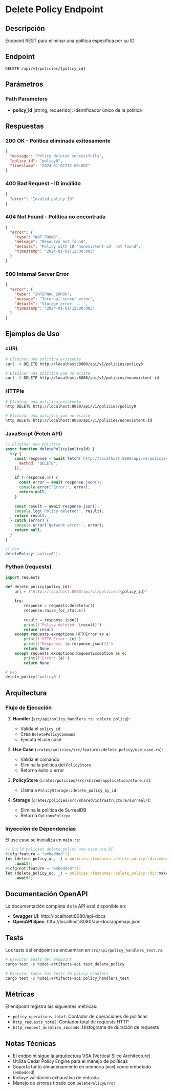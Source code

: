 # Delete Policy Endpoint

## Descripción

Endpoint REST para eliminar una política específica por su ID.

## Endpoint

```
DELETE /api/v1/policies/{policy_id}
```

## Parámetros

### Path Parameters

- **policy_id** (string, requerido): Identificador único de la política

## Respuestas

### 200 OK - Política eliminada exitosamente

```json
{
  "message": "Policy deleted successfully",
  "policy_id": "policy0",
  "timestamp": "2024-01-01T12:00:00Z"
}
```

### 400 Bad Request - ID inválido

```json
{
  "error": "Invalid policy ID"
}
```

### 404 Not Found - Política no encontrada

```json
{
  "error": {
    "type": "NOT_FOUND",
    "message": "Resource not found",
    "details": "Policy with ID 'nonexistent-id' not found",
    "timestamp": "2024-01-01T12:00:00Z"
  }
}
```

### 500 Internal Server Error

```json
{
  "error": {
    "type": "INTERNAL_ERROR",
    "message": "Internal server error",
    "details": "Storage error: ...",
    "timestamp": "2024-01-01T12:00:00Z"
  }
}
```

## Ejemplos de Uso

### cURL

```bash
# Eliminar una política existente
curl -X DELETE http://localhost:8080/api/v1/policies/policy0

# Eliminar una política que no existe
curl -X DELETE http://localhost:8080/api/v1/policies/nonexistent-id
```

### HTTPie

```bash
# Eliminar una política existente
http DELETE http://localhost:8080/api/v1/policies/policy0

# Eliminar una política que no existe
http DELETE http://localhost:8080/api/v1/policies/nonexistent-id
```

### JavaScript (Fetch API)

```javascript
// Eliminar una política
async function deletePolicy(policyId) {
  try {
    const response = await fetch(`http://localhost:8080/api/v1/policies/${policyId}`, {
      method: 'DELETE',
    });
    
    if (!response.ok) {
      const error = await response.json();
      console.error('Error:', error);
      return null;
    }
    
    const result = await response.json();
    console.log('Policy deleted:', result);
    return result;
  } catch (error) {
    console.error('Network error:', error);
    return null;
  }
}

// Uso
deletePolicy('policy0');
```

### Python (requests)

```python
import requests

def delete_policy(policy_id):
    url = f"http://localhost:8080/api/v1/policies/{policy_id}"
    
    try:
        response = requests.delete(url)
        response.raise_for_status()
        
        result = response.json()
        print(f"Policy deleted: {result}")
        return result
    except requests.exceptions.HTTPError as e:
        print(f"HTTP Error: {e}")
        print(f"Response: {e.response.json()}")
        return None
    except requests.exceptions.RequestException as e:
        print(f"Error: {e}")
        return None

# Uso
delete_policy('policy0')
```

## Arquitectura

### Flujo de Ejecución

1. **Handler** (`src/api/policy_handlers.rs::delete_policy`):
   - Valida el `policy_id`
   - Crea `DeletePolicyCommand`
   - Ejecuta el use case

2. **Use Case** (`crates/policies/src/features/delete_policy/use_case.rs`):
   - Valida el comando
   - Elimina la política del `PolicyStore`
   - Retorna éxito o error

3. **PolicyStore** (`crates/policies/src/shared/application/store.rs`):
   - Llama a `PolicyStorage::delete_policy_by_id`

4. **Storage** (`crates/policies/src/shared/infrastructure/surreal/`):
   - Elimina la política de SurrealDB
   - Retorna `Option<Policy>`

### Inyección de Dependencias

El use case se inicializa en `main.rs`:

```rust
// Build policies delete_policy use case via DI
#[cfg(feature = "embedded")]
let (delete_policy_uc, _) = policies::features::delete_policy::di::embedded::make_use_case_embedded(&config.database.url)
    .await?;
#[cfg(not(feature = "embedded"))]
let (delete_policy_uc, _) = policies::features::delete_policy::di::make_use_case_mem()
    .await?;
```

## Documentación OpenAPI

La documentación completa de la API está disponible en:

- **Swagger UI**: http://localhost:8080/api-docs
- **OpenAPI Spec**: http://localhost:8080/api-docs/openapi.json

## Tests

Los tests del endpoint se encuentran en `src/api/policy_handlers_test.rs`:

```bash
# Ejecutar tests del endpoint
cargo test -p hodei-artifacts-api test_delete_policy

# Ejecutar todos los tests de policy handlers
cargo test -p hodei-artifacts-api policy_handlers_test
```

## Métricas

El endpoint registra las siguientes métricas:

- `policy_operations_total`: Contador de operaciones de políticas
- `http_requests_total`: Contador total de requests HTTP
- `http_request_duration_seconds`: Histograma de duración de requests

## Notas Técnicas

- El endpoint sigue la arquitectura VSA (Vertical Slice Architecture)
- Utiliza Cedar Policy Engine para el manejo de políticas
- Soporta tanto almacenamiento en memoria (`mem`) como embebido (`embedded`)
- Incluye validación exhaustiva de entrada
- Manejo de errores tipado con `DeletePolicyError`
